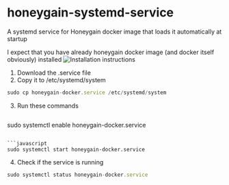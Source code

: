 # honeygain-systemd-service
A systemd service for Honeygain docker image that loads it automatically at startup

I expect that you have already honeygain docker image (and docker itself obviously) installed
![Installation instructions](https://hub.docker.com/r/honeygain/honeygain)

1. Download the .service file
2. Copy it to /etc/systemd/system
```javascript
sudo cp honeygain-docker.service /etc/systemd/system
```
 
3. Run these commands
   ```javascript
sudo systemctl enable honeygain-docker.service
```

```javascript
sudo systemctl start honeygain-docker.service
```

4. Check if the service is running

```javascript
sudo systemctl status honeygain-docker.service
```
